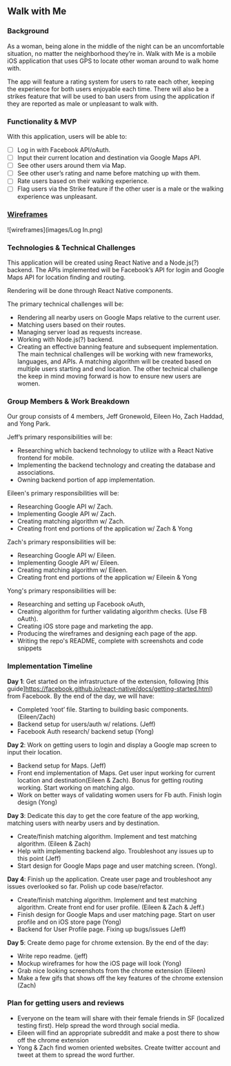 ## Walk with Me

### Background


As a woman, being alone in the middle of the night can be an uncomfortable situation, no matter the neighborhood they’re in. Walk with Me is a mobile iOS application that uses GPS to locate other woman around to walk home with.

The app will feature a rating system for users to rate each other, keeping the experience for both users enjoyable each time. There will also be a strikes feature that will be used to ban users from using the application if they are reported as male or unpleasant to walk with.

### Functionality & MVP

With this application, users will be able to:

- [ ] Log in with Facebook API/oAuth.
- [ ] Input their current location and destination via Google Maps API.
- [ ] See other users around them via Map.
- [ ] See other user’s rating and name before matching up with them.
- [ ] Rate users based on their walking experience.
- [ ] Flag users via the Strike feature if the other user is a male or the walking experience was unpleasant.

### [Wireframes](images)

![wireframes](images/Log In.png)

### Technologies & Technical Challenges

This application will be created using React Native and a Node.js(?) backend. The APIs implemented will be Facebook’s API for login and Google Maps API for location finding and routing.

Rendering will be done through React Native components.

The primary technical challenges will be:
- Rendering all nearby users on Google Maps relative to the current user.
- Matching users based on their routes.
- Managing server load as requests increase.
- Working with Node.js(?) backend.
- Creating an effective banning feature and subsequent implementation.
The main technical challenges will be working with new frameworks, languages, and APIs. A matching algorithm will be created based on multiple users starting and end location. The other technical challenge the keep in mind moving forward is how to ensure new users are women.

### Group Members & Work Breakdown

Our group consists of 4 members, Jeff Gronewold, Eileen Ho, Zach Haddad, and Yong Park.

Jeff’s primary responsibilities will be:

- Researching which backend technology to utilize with a React Native frontend for mobile.
- Implementing the backend technology and creating the database and associations.
- Owning backend portion of app implementation.

Eileen's primary responsibilities will be:

- Researching Google API w/ Zach.
- Implementing Google API w/ Zach.
- Creating matching algorithm w/ Zach.
- Creating front end portions of the application w/ Zach & Yong

Zach's primary responsibilities will be:


- Researching Google API w/ Eileen.
- Implementing Google API w/ Eileen.
- Creating matching algorithm w/ Eileen.
- Creating front end portions of the application w/ Eileein & Yong

Yong's primary responsibilities will be:

- Researching and setting up Facebook oAuth,
- Creating algorithm for further validating algorithm checks. (Use FB oAuth).
- Creating iOS store page and marketing the app.
- Producing the wireframes and designing each page of the app.
- Writing the repo's README, complete with screenshots and code snippets  

### Implementation Timeline

**Day 1**: Get started on the infrastructure of the extension, following [this guide]https://facebook.github.io/react-native/docs/getting-started.html) from Facebook.  By the end of the day, we will have:

- Completed ‘root’ file. Starting to building basic components. (Eileen/Zach)
- Backend setup for users/auth w/ relations. (Jeff)
- Facebook Auth research/ backend setup (Yong)

**Day 2**: Work on getting users to login and display a Google map screen to input their location.

- Backend setup for Maps. (Jeff)
- Front end implementation of Maps. Get user input working for current location and destination(Eileen & Zach). Bonus for getting routing working. Start working on matching algo.
- Work on better ways of validating women users for Fb auth. Finish login design (Yong)

**Day 3**: Dedicate this day to get the core feature of the app working, matching users with nearby users and by destination.

- Create/finish matching algorithm. Implement and test matching algorithm. (Eileen & Zach)
- Help with implementing backend algo. Troubleshoot any issues up to this point (Jeff)
- Start design for Google Maps page and user matching screen. (Yong).

**Day 4**: Finish up the application. Create user page and troubleshoot any issues overlooked so far. Polish up code base/refactor.
- Create/finish matching algorithm. Implement and test matching algorithm. Create front end for user profile. (Eileen & Zach & Jeff.)
- Finish design for Google Maps and user matching page. Start on user profile and on iOS store page (Yong)
- Backend for User Profile page. Fixing up bugs/issues (Jeff)

**Day 5**: Create demo page for chrome extension. By the end of the day:
- Write repo readme. (jeff)
- Mockup wireframes for how the iOS page will look (Yong)
- Grab nice looking screenshots from the chrome extension (Eileen)
- Make a few gifs that shows off the key features of the chrome extension (Zach)

### Plan for getting users and reviews
- Everyone on the team will share with their female friends in SF (localized testing first). Help spread the word through social media.
- Eileen will find an appropriate subreddit and make a post there to show off the chrome extension
- Yong & Zach find women oriented websites. Create twitter account and tweet at them to spread the word further.
